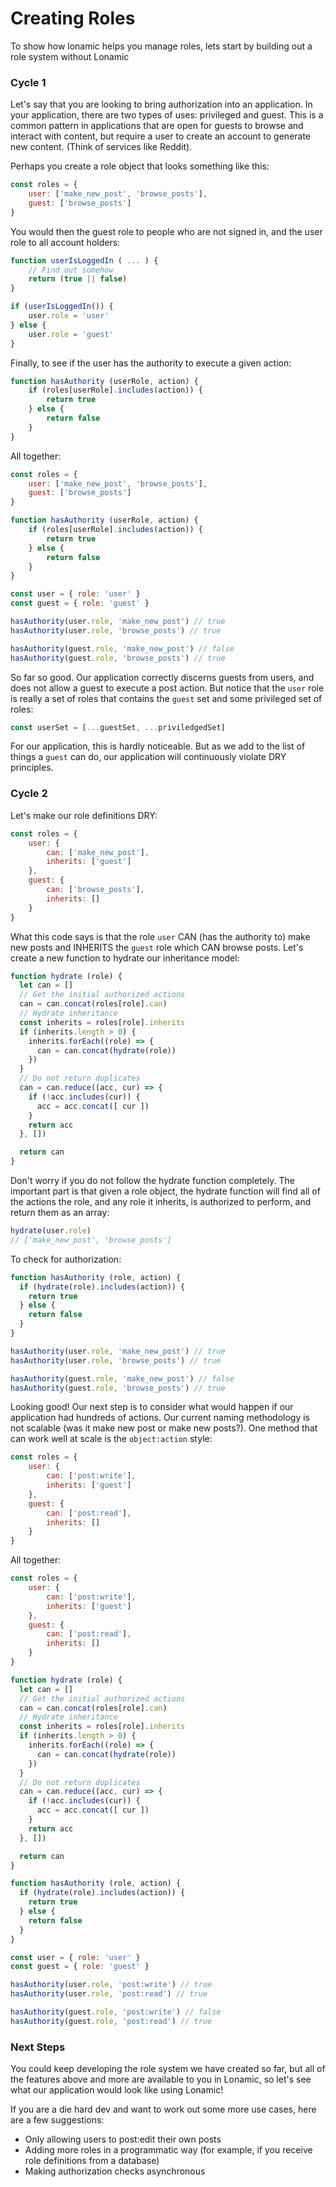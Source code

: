 # Creating Roles

To show how lonamic helps you manage roles, lets start by building out a role system without Lonamic

### Cycle 1

Let's say that you are looking to bring authorization into an application. In your application, there are two types of uses: privileged and guest. This is a common pattern in applications that are open for guests to browse and interact with content, but require a user to create an account to generate new content. \(Think of services like Reddit\).

Perhaps you create a role object that looks something like this:

```js
const roles = {
    user: ['make_new_post', 'browse_posts'],
    guest: ['browse_posts']
}
```

You would then the guest role to people who are not signed in, and the user role to all account holders:

```js
function userIsLoggedIn ( ... ) {
    // Find out somehow
    return (true || false)
}

if (userIsLoggedIn()) {
    user.role = 'user'
} else {
    user.role = 'guest'
}
```

Finally, to see if the user has the authority to execute a given action:

```js
function hasAuthority (userRole, action) {
    if (roles[userRole].includes(action)) {
        return true
    } else {
        return false
    }
}
```

All together:

```js
const roles = {
    user: ['make_new_post', 'browse_posts'],
    guest: ['browse_posts']
}

function hasAuthority (userRole, action) {
    if (roles[userRole].includes(action)) {
        return true
    } else {
        return false
    }
}

const user = { role: 'user' }
const guest = { role: 'guest' }

hasAuthority(user.role, 'make_new_post') // true
hasAuthority(user.role, 'browse_posts') // true

hasAuthority(guest.role, 'make_new_post') // false
hasAuthority(guest.role, 'browse_posts') // true
```

So far so good. Our application correctly discerns guests from users, and does not allow a guest to execute a post action. But notice that the `user` role is really a set of roles that contains the `guest` set and some privileged set of roles:

```js
const userSet = [...guestSet, ...priviledgedSet]
```

For our application, this is hardly noticeable. But as we add to the list of things a `guest` can do, our application will  continuously violate DRY principles.

### Cycle 2

Let's make our role definitions DRY:

```js
const roles = {
    user: {
        can: ['make_new_post'],
        inherits: ['guest']
    },
    guest: {
        can: ['browse_posts'],
        inherits: []
    }
}
```

What this code says is that the role `user` CAN \(has the authority to\) make new posts and INHERITS the `guest` role which CAN browse posts. Let's create a new function to hydrate our inheritance model:

```js
function hydrate (role) {
  let can = []
  // Get the initial authorized actions
  can = can.concat(roles[role].can)
  // Hydrate inheritance
  const inherits = roles[role].inherits
  if (inherits.length > 0) {
    inherits.forEach((role) => {
      can = can.concat(hydrate(role))
    })
  }
  // Do not return duplicates
  can = can.reduce((acc, cur) => {
    if (!acc.includes(cur)) {
      acc = acc.concat([ cur ])
    }
    return acc
  }, [])

  return can
}
```

Don't worry if you do not follow the hydrate function completely. The important part is that given a role object, the hydrate function will find all of the actions the role, and any role it inherits, is authorized to perform, and return them as an array:

```js
hydrate(user.role)
// ['make_new_post', 'browse_posts']
```

To check for authorization:

```js
function hasAuthority (role, action) {
  if (hydrate(role).includes(action)) {
    return true
  } else {
    return false
  }
}

hasAuthority(user.role, 'make_new_post') // true
hasAuthority(user.role, 'browse_posts') // true

hasAuthority(guest.role, 'make_new_post') // false
hasAuthority(guest.role, 'browse_posts') // true
```

Looking good! Our next step is to consider what would happen if our application had hundreds of actions. Our current naming methodology is not scalable \(was it make new post or make new posts?\). One method that can work well at scale is the `object:action` style:

```js
const roles = {
    user: {
        can: ['post:write'],
        inherits: ['guest']
    },
    guest: {
        can: ['post:read'],
        inherits: []
    }
}
```

All together:

```js
const roles = {
    user: {
        can: ['post:write'],
        inherits: ['guest']
    },
    guest: {
        can: ['post:read'],
        inherits: []
    }
}

function hydrate (role) {
  let can = []
  // Get the initial authorized actions
  can = can.concat(roles[role].can)
  // Hydrate inheritance
  const inherits = roles[role].inherits
  if (inherits.length > 0) {
    inherits.forEach((role) => {
      can = can.concat(hydrate(role))
    })
  }
  // Do not return duplicates
  can = can.reduce((acc, cur) => {
    if (!acc.includes(cur)) {
      acc = acc.concat([ cur ])
    }
    return acc
  }, [])

  return can
}

function hasAuthority (role, action) {
  if (hydrate(role).includes(action)) {
    return true
  } else {
    return false
  }
}

const user = { role: 'user' }
const guest = { role: 'guest' }

hasAuthority(user.role, 'post:write') // true
hasAuthority(user.role, 'post:read') // true

hasAuthority(guest.role, 'post:write') // false
hasAuthority(guest.role, 'post:read') // true
```

### Next Steps

You could keep developing the role system we have created so far, but all of the features above and more are available to you in Lonamic, so let's see what our application would look like using Lonamic!

If you are a die hard dev and want to work out some more use cases, here are a few suggestions:

* Only allowing users to post:edit their own posts
* Adding more roles in a programmatic way \(for example, if you receive role definitions from a database\)
* Making authorization checks asynchronous
